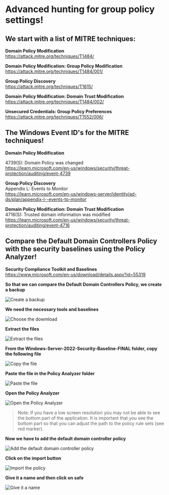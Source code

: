 # Advanced hunting for group policy settings!

## We start with a list of MITRE techniques:

**Domain Policy Modification**  
https://attack.mitre.org/techniques/T1484/

**Domain Policy Modification: Group Policy Modification**  
https://attack.mitre.org/techniques/T1484/001/

**Group Policy Discovery**  
https://attack.mitre.org/techniques/T1615/

**Domain Policy Modification: Domain Trust Modification**  
https://attack.mitre.org/techniques/T1484/002/

**Unsecured Credentials: Group Policy Preferences**  
https://attack.mitre.org/techniques/T1552/006/

## The Windows Event ID's for the MITRE techniques!

**Domain Policy Modification**  

4739(S): Domain Policy was changed  
https://learn.microsoft.com/en-us/windows/security/threat-protection/auditing/event-4739

**Group Policy Discovery**  
Appendix L: Events to Monitor  
https://learn.microsoft.com/en-us/windows-server/identity/ad-ds/plan/appendix-l--events-to-monitor

**Domain Policy Modification: Domain Trust Modification**  
4716(S): Trusted domain information was modified  
https://learn.microsoft.com/en-us/windows/security/threat-protection/auditing/event-4716



## Compare the Default Domain Controllers Policy with the security baselines using the Policy Analyzer!

**Security Compliance Toolkit and Baselines**  
https://www.microsoft.com/en-us/download/details.aspx?id=55319  

**So that we can compare the Default Domain Controllers Policy, we create a backup**  

<img src="/Security_compliance_toolkit_and_baselines/pol_0" alt="Create a backup">

**We need the necessary tools and baselines**  

<img src="/Security_compliance_toolkit_and_baselines/pol_1" alt="Choose the dowmload">

**Extract the files**  

<img src="/Security_compliance_toolkit_and_baselines/pol_2" alt="Extract the files">

**From the Windows-Server-2022-Security-Baseline-FINAL folder, copy the following file**  

<img src="/Security_compliance_toolkit_and_baselines/pol_3" alt="Copy the file">

**Paste the file in the Policy Analyzer folder**  

<img src="/Security_compliance_toolkit_and_baselines/pol_4" alt="Paste the file">

**Open the Policy Analyzer**

<img src="/Security_compliance_toolkit_and_baselines/pol_5" alt="Open the Policy Analyzer">

> Note: If you have a low screen resolution you may not be able to see the bottom part of the application. It is important that you see the bottom part so that you can adjust the path to the policy rule sets (see red marker).

**Now we have to add the default domain controller policy**  

<img src="/Security_compliance_toolkit_and_baselines/pol_6" alt="Add the default domain controller policy">

**Click on the import button**  

<img src="/Security_compliance_toolkit_and_baselines/pol_7" alt="Import the policy">

**Give it a name and then click on safe**  

<img src="/Security_compliance_toolkit_and_baselines/pol_8" alt="Give it a name">

